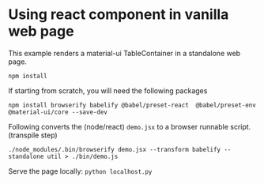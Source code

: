 # Using react component in vanilla web page

This example renders a material-ui TableContainer in a standalone web page.


```
npm install
```

If starting from scratch, you will need the following packages

```
npm install browserify babelify @babel/preset-react  @babel/preset-env  @material-ui/core --save-dev   
```


Following converts the (node/react) `demo.jsx` to a browser runnable script. (transpile step)

```
./node_modules/.bin/browserify demo.jsx --transform babelify --standalone util > ./bin/demo.js
```


Serve the page locally: `python localhost.py`